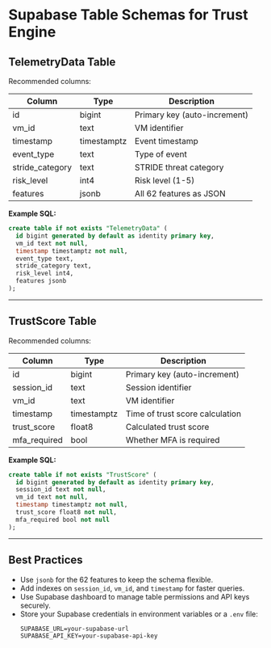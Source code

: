 # Supabase Table Schemas for Trust Engine

## TelemetryData Table

Recommended columns:

| Column           | Type        | Description                        |
|------------------|-------------|------------------------------------|
| id               | bigint      | Primary key (auto-increment)       |
| vm_id            | text        | VM identifier                      |
| timestamp        | timestamptz | Event timestamp                    |
| event_type       | text        | Type of event                      |
| stride_category  | text        | STRIDE threat category             |
| risk_level       | int4        | Risk level (1-5)                   |
| features         | jsonb       | All 62 features as JSON            |

**Example SQL:**
```sql
create table if not exists "TelemetryData" (
  id bigint generated by default as identity primary key,
  vm_id text not null,
  timestamp timestamptz not null,
  event_type text,
  stride_category text,
  risk_level int4,
  features jsonb
);
```

---

## TrustScore Table

Recommended columns:

| Column        | Type        | Description                        |
|---------------|-------------|------------------------------------|
| id            | bigint      | Primary key (auto-increment)       |
| session_id    | text        | Session identifier                 |
| vm_id         | text        | VM identifier                      |
| timestamp     | timestamptz | Time of trust score calculation    |
| trust_score   | float8      | Calculated trust score             |
| mfa_required  | bool        | Whether MFA is required            |

**Example SQL:**
```sql
create table if not exists "TrustScore" (
  id bigint generated by default as identity primary key,
  session_id text not null,
  vm_id text not null,
  timestamp timestamptz not null,
  trust_score float8 not null,
  mfa_required bool not null
);
```

---

## Best Practices
- Use `jsonb` for the 62 features to keep the schema flexible.
- Add indexes on `session_id`, `vm_id`, and `timestamp` for faster queries.
- Use Supabase dashboard to manage table permissions and API keys securely.
- Store your Supabase credentials in environment variables or a `.env` file:
  ```
  SUPABASE_URL=your-supabase-url
  SUPABASE_API_KEY=your-supabase-api-key
  ``` 